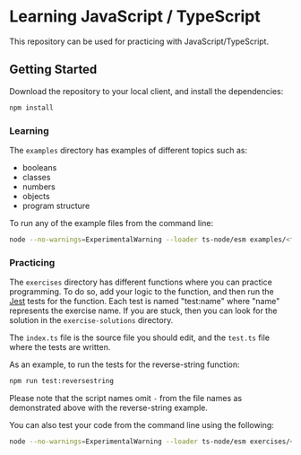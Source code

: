 # Learning JavaScript / TypeScript

This repository can be used for practicing with JavaScript/TypeScript.

## Getting Started

Download the repository to your local client, and install the dependencies:

```bash
npm install
```

### Learning

The `examples` directory has examples of different topics such as:

- booleans
- classes
- numbers
- objects
- program structure

To run any of the example files from the command line:

```bash
node --no-warnings=ExperimentalWarning --loader ts-node/esm examples/<file>.ts
```

### Practicing

The `exercises` directory has different functions where you can practice programming. To do so, add your logic to the function, and then run the [Jest](https://jestjs.io/) tests for the function. Each test is named "test:name" where "name" represents the exercise name. If you are stuck, then you can look for the solution in the `exercise-solutions` directory.

The `index.ts` file is the source file you should edit, and the `test.ts` file where the tests are written.

As an example, to run the tests for the reverse-string function:

```bash
npm run test:reversestring
```

Please note that the script names omit `-` from the file names as demonstrated above with the reverse-string example.

You can also test your code from the command line using the following:

```bash
node --no-warnings=ExperimentalWarning --loader ts-node/esm exercises/<file>.ts
```
